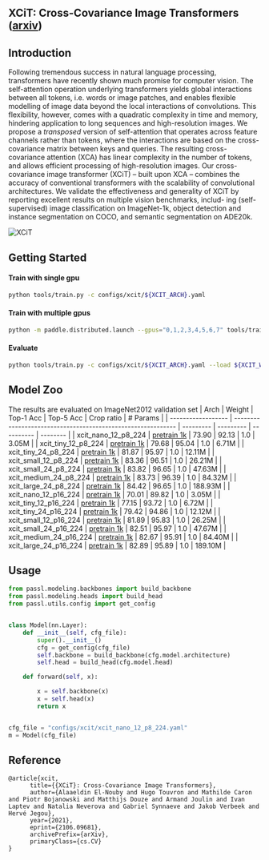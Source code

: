 ## XCiT: Cross-Covariance Image Transformers ([arxiv](https://arxiv.org/abs/2106.09681))

## Introduction

Following tremendous success in natural language processing, transformers have recently shown much promise for computer vision. The self-attention operation underlying transformers yields global interactions between all tokens, i.e. words or image patches, and enables flexible modelling of image data beyond the local interactions of convolutions. This flexibility, however, comes with a quadratic complexity in time and memory, hindering application to long sequences and high-resolution images. We propose a *transposed* version of self-attention that operates across feature channels rather than tokens, where the interactions are based on the cross-covariance matrix between keys and queries. The resulting cross-covariance attention (XCA) has linear complexity in the number of tokens, and allows efficient processing of high-resolution images. Our cross-covariance image transformer (XCiT) – built upon XCA – combines the accuracy of conventional transformers with the scalability of convolutional architectures. We validate the effectiveness and generality of XCiT by reporting excellent results on multiple vision benchmarks, includ- ing (self-supervised) image classification on ImageNet-1k, object detection and instance segmentation on COCO, and semantic segmentation on ADE20k.

![XCiT](https://user-images.githubusercontent.com/42234328/154954202-e51e6c9d-68af-4f42-b466-2db3a82fd19a.png)

## Getting Started

#### Train with single gpu
```bash
python tools/train.py -c configs/xcit/${XCIT_ARCH}.yaml
```
#### Train with multiple gpus

```bash
python -m paddle.distributed.launch --gpus="0,1,2,3,4,5,6,7" tools/train.py -c configs/xcit/${XCIT_ARCH}.yaml
```
#### Evaluate
```bash
python tools/train.py -c configs/xcit/${XCIT_ARCH}.yaml --load ${XCIT_WEGHT_FILE} --evaluate-only
```

## Model Zoo

The results are evaluated on ImageNet2012 validation set
| Arch               | Weight                                                       | Top-1 Acc | Top-5 Acc | Crop ratio | # Params |
| ------------------ | ------------------------------------------------------------ | --------- | --------- | ---------- | -------- |
| xcit_nano_12_p8_224  | [pretrain 1k](https://passl.bj.bcebos.com/vision_transformers/pvt_v2/xcit_nano_12_p8_224.pdparams) | 73.90   | 92.13 | 1.0 | 3.05M |
| xcit_tiny_12_p8_224  | [pretrain 1k](https://passl.bj.bcebos.com/vision_transformers/pvt_v2/xcit_tiny_12_p8_224.pdparams) | 79.68   | 95.04 | 1.0 | 6.71M |
| xcit_tiny_24_p8_224  | [pretrain 1k](https://passl.bj.bcebos.com/vision_transformers/pvt_v2/xcit_tiny_24_p8_224.pdparams) | 81.87   | 95.97 | 1.0 | 12.11M |
| xcit_small_12_p8_224  | [pretrain 1k](https://passl.bj.bcebos.com/vision_transformers/pvt_v2/xcit_small_12_p8_224.pdparams) | 83.36   | 96.51 | 1.0 | 26.21M |
| xcit_small_24_p8_224  | [pretrain 1k](https://passl.bj.bcebos.com/vision_transformers/pvt_v2/xcit_small_24_p8_224.pdparams) | 83.82   | 96.65 | 1.0 | 47.63M |
| xcit_medium_24_p8_224  | [pretrain 1k](https://passl.bj.bcebos.com/vision_transformers/pvt_v2/xcit_medium_24_p8_224.pdparams ) | 83.73 | 96.39 | 1.0 | 84.32M |
| xcit_large_24_p8_224  | [pretrain 1k](https://passl.bj.bcebos.com/vision_transformers/pvt_v2/xcit_large_24_p8_224.pdparams) | 84.42  | 96.65 | 1.0 | 188.93M |
| xcit_nano_12_p16_224  | [pretrain 1k](https://passl.bj.bcebos.com/vision_transformers/pvt_v2/xcit_nano_12_p16_224.pdparams) | 70.01 | 89.82 | 1.0 | 3.05M |
| xcit_tiny_12_p16_224  | [pretrain 1k](https://passl.bj.bcebos.com/vision_transformers/pvt_v2/xcit_tiny_12_p16_224.pdparams) | 77.15    | 93.72 | 1.0 | 6.72M |
| xcit_tiny_24_p16_224  | [pretrain 1k](https://passl.bj.bcebos.com/vision_transformers/pvt_v2/xcit_tiny_24_p16_224.pdparams) | 79.42    | 94.86 | 1.0 | 12.12M |
| xcit_small_12_p16_224  | [pretrain 1k](https://passl.bj.bcebos.com/vision_transformers/pvt_v2/xcit_small_12_p16_224.pdparams) | 81.89 | 95.83 | 1.0 | 26.25M |
| xcit_small_24_p16_224  | [pretrain 1k](https://passl.bj.bcebos.com/vision_transformers/pvt_v2/xcit_small_24_p16_224.pdparams) | 82.51   | 95.97 | 1.0 | 47.67M |
| xcit_medium_24_p16_224  | [pretrain 1k](https://passl.bj.bcebos.com/vision_transformers/pvt_v2/xcit_medium_24_p16_224.pdparams) | 82.67   | 95.91 | 1.0 | 84.40M |
| xcit_large_24_p16_224  | [pretrain 1k](https://passl.bj.bcebos.com/vision_transformers/pvt_v2/xcit_large_24_p16_224.pdparams) | 82.89   | 95.89 | 1.0 | 189.10M |


## Usage

```python
from passl.modeling.backbones import build_backbone
from passl.modeling.heads import build_head
from passl.utils.config import get_config


class Model(nn.Layer):
    def __init__(self, cfg_file):
        super().__init__()
        cfg = get_config(cfg_file)
        self.backbone = build_backbone(cfg.model.architecture)
        self.head = build_head(cfg.model.head)

    def forward(self, x):

        x = self.backbone(x)
        x = self.head(x)
        return x


cfg_file = "configs/xcit/xcit_nano_12_p8_224.yaml"
m = Model(cfg_file)
```

## Reference

```
@article{xcit,
      title={{XCiT}: Cross-Covariance Image Transformers}, 
      author={Alaaeldin El-Nouby and Hugo Touvron and Mathilde Caron and Piotr Bojanowski and Matthijs Douze and Armand Joulin and Ivan Laptev and Natalia Neverova and Gabriel Synnaeve and Jakob Verbeek and Hervé Jegou},
      year={2021},
      eprint={2106.09681},
      archivePrefix={arXiv},
      primaryClass={cs.CV}
}
```